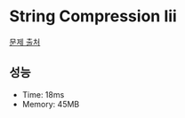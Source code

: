 # String Compression Iii

[문제 출처](https://leetcode.com/problems/string-compression-iii)

## 성능

- Time: 18ms
- Memory: 45MB